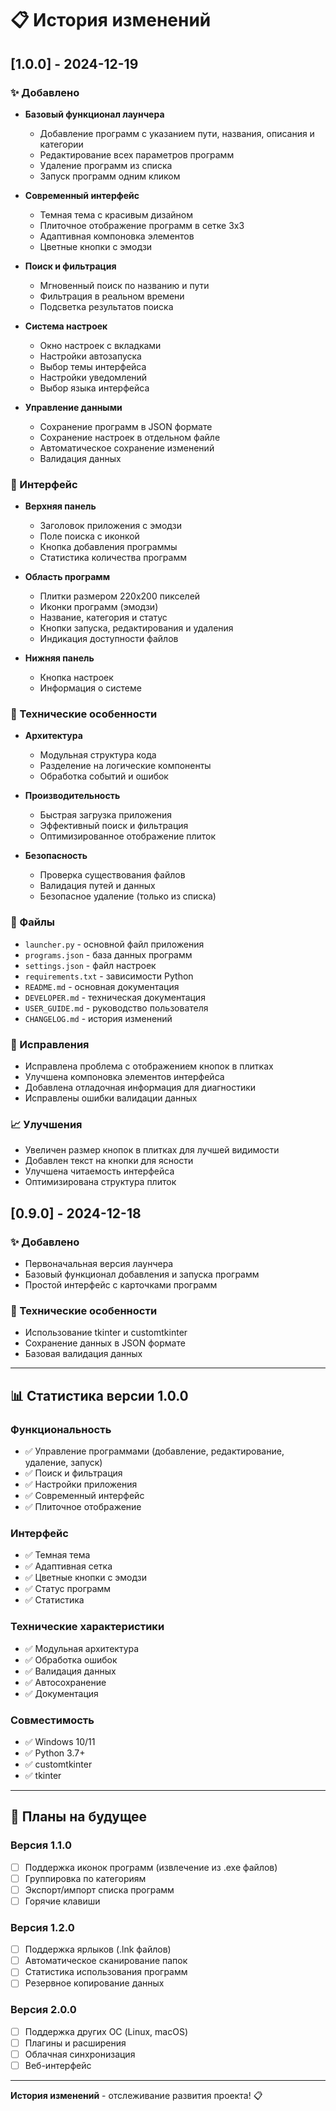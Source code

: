 # 📋 История изменений

## [1.0.0] - 2024-12-19

### ✨ Добавлено
- **Базовый функционал лаунчера**
  - Добавление программ с указанием пути, названия, описания и категории
  - Редактирование всех параметров программ
  - Удаление программ из списка
  - Запуск программ одним кликом

- **Современный интерфейс**
  - Темная тема с красивым дизайном
  - Плиточное отображение программ в сетке 3x3
  - Адаптивная компоновка элементов
  - Цветные кнопки с эмодзи

- **Поиск и фильтрация**
  - Мгновенный поиск по названию и пути
  - Фильтрация в реальном времени
  - Подсветка результатов поиска

- **Система настроек**
  - Окно настроек с вкладками
  - Настройки автозапуска
  - Выбор темы интерфейса
  - Настройки уведомлений
  - Выбор языка интерфейса

- **Управление данными**
  - Сохранение программ в JSON формате
  - Сохранение настроек в отдельном файле
  - Автоматическое сохранение изменений
  - Валидация данных

### 🎨 Интерфейс
- **Верхняя панель**
  - Заголовок приложения с эмодзи
  - Поле поиска с иконкой
  - Кнопка добавления программы
  - Статистика количества программ

- **Область программ**
  - Плитки размером 220x200 пикселей
  - Иконки программ (эмодзи)
  - Название, категория и статус
  - Кнопки запуска, редактирования и удаления
  - Индикация доступности файлов

- **Нижняя панель**
  - Кнопка настроек
  - Информация о системе

### 🔧 Технические особенности
- **Архитектура**
  - Модульная структура кода
  - Разделение на логические компоненты
  - Обработка событий и ошибок

- **Производительность**
  - Быстрая загрузка приложения
  - Эффективный поиск и фильтрация
  - Оптимизированное отображение плиток

- **Безопасность**
  - Проверка существования файлов
  - Валидация путей и данных
  - Безопасное удаление (только из списка)

### 📁 Файлы
- `launcher.py` - основной файл приложения
- `programs.json` - база данных программ
- `settings.json` - файл настроек
- `requirements.txt` - зависимости Python
- `README.md` - основная документация
- `DEVELOPER.md` - техническая документация
- `USER_GUIDE.md` - руководство пользователя
- `CHANGELOG.md` - история изменений

### 🐛 Исправления
- Исправлена проблема с отображением кнопок в плитках
- Улучшена компоновка элементов интерфейса
- Добавлена отладочная информация для диагностики
- Исправлены ошибки валидации данных

### 📈 Улучшения
- Увеличен размер кнопок в плитках для лучшей видимости
- Добавлен текст на кнопки для ясности
- Улучшена читаемость интерфейса
- Оптимизирована структура плиток

## [0.9.0] - 2024-12-18

### ✨ Добавлено
- Первоначальная версия лаунчера
- Базовый функционал добавления и запуска программ
- Простой интерфейс с карточками программ

### 🔧 Технические особенности
- Использование tkinter и customtkinter
- Сохранение данных в JSON формате
- Базовая валидация данных

---

## 📊 Статистика версии 1.0.0

### Функциональность
- ✅ Управление программами (добавление, редактирование, удаление, запуск)
- ✅ Поиск и фильтрация
- ✅ Настройки приложения
- ✅ Современный интерфейс
- ✅ Плиточное отображение

### Интерфейс
- ✅ Темная тема
- ✅ Адаптивная сетка
- ✅ Цветные кнопки с эмодзи
- ✅ Статус программ
- ✅ Статистика

### Технические характеристики
- ✅ Модульная архитектура
- ✅ Обработка ошибок
- ✅ Валидация данных
- ✅ Автосохранение
- ✅ Документация

### Совместимость
- ✅ Windows 10/11
- ✅ Python 3.7+
- ✅ customtkinter
- ✅ tkinter

---

## 🚀 Планы на будущее

### Версия 1.1.0
- [ ] Поддержка иконок программ (извлечение из .exe файлов)
- [ ] Группировка по категориям
- [ ] Экспорт/импорт списка программ
- [ ] Горячие клавиши

### Версия 1.2.0
- [ ] Поддержка ярлыков (.lnk файлов)
- [ ] Автоматическое сканирование папок
- [ ] Статистика использования программ
- [ ] Резервное копирование данных

### Версия 2.0.0
- [ ] Поддержка других ОС (Linux, macOS)
- [ ] Плагины и расширения
- [ ] Облачная синхронизация
- [ ] Веб-интерфейс

---

**История изменений** - отслеживание развития проекта! 📋 